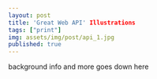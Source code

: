 ```yaml
---
layout: post
title: 'Great Web API' Illustrations
tags: ["print"]
img: assets/img/post/api_1.jpg
published: true
---
```




<!--more--> 

background info and more goes down here
